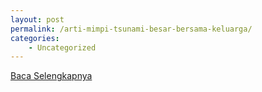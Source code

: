 ```yaml
---
layout: post
permalink: /arti-mimpi-tsunami-besar-bersama-keluarga/
categories:
    - Uncategorized
---
```


[Baca Selengkapnya](/04)